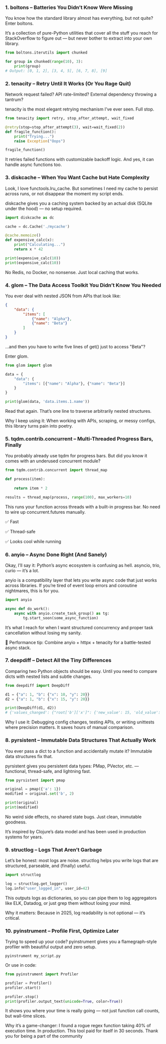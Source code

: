 ### 1. boltons – Batteries You Didn’t Know Were Missing

You know how the standard library almost has everything, but not quite? Enter boltons.

It’s a collection of pure-Python utilities that cover all the stuff you reach for StackOverflow to figure out — but never bother to extract into your own library.

```python
from boltons.iterutils import chunked

for group in chunked(range(10), 3):
    print(group)
# Output: [0, 1, 2], [3, 4, 5], [6, 7, 8], [9]
```

### 2. tenacity – Retry Until It Works (Or You Rage Quit)

Network request failed? API rate-limited? External dependency throwing a tantrum?

tenacity is the most elegant retrying mechanism I’ve ever seen. Full stop.

```python
from tenacity import retry, stop_after_attempt, wait_fixed

@retry(stop=stop_after_attempt(3), wait=wait_fixed(2))
def fragile_function():
    print("Trying...")
    raise Exception("Oops")

fragile_function()
```

It retries failed functions with customizable backoff logic. And yes, it can handle async functions too.

### 3. diskcache – When You Want Cache but Hate Complexity

Look, I love functools.lru_cache. But sometimes I need my cache to persist across runs, or not disappear the moment my script ends.

diskcache gives you a caching system backed by an actual disk (SQLite under the hood) — no setup required.

```python
import diskcache as dc

cache = dc.Cache('./mycache')

@cache.memoize()
def expensive_calc(x):
    print("Calculating...")
    return x * 42

print(expensive_calc(10))  
print(expensive_calc(10))  
```

No Redis, no Docker, no nonsense. Just local caching that works.

### 4. glom – The Data Access Toolkit You Didn’t Know You Needed

You ever deal with nested JSON from APIs that look like:

```json
{
    "data": {
        "items": [
            {"name": "Alpha"},
            {"name": "Beta"}
        ]
    }
}
```

...and then you have to write five lines of get() just to access "Beta"?

Enter glom.

```python
from glom import glom

data = {
    "data": {
        "items": [{"name": "Alpha"}, {"name": "Beta"}]
    }
}

print(glom(data, 'data.items.1.name'))  
```

Read that again. That’s one line to traverse arbitrarily nested structures.

Why I keep using it: When working with APIs, scraping, or messy configs, this library turns pain into poetry.

### 5. tqdm.contrib.concurrent – Multi-Threaded Progress Bars, Finally

You probably already use tqdm for progress bars. But did you know it comes with an underused concurrent module?

```python
from tqdm.contrib.concurrent import thread_map

def process(item):
    
    return item * 2

results = thread_map(process, range(100), max_workers=10)
```

This runs your function across threads with a built-in progress bar. No need to wire up concurrent.futures manually.

✅ Fast

✅ Thread-safe

✅ Looks cool while running

### 6. anyio – Async Done Right (And Sanely)

Okay, I’ll say it: Python’s async ecosystem is confusing as hell. asyncio, trio, curio — it’s a lot.

anyio is a compatibility layer that lets you write async code that just works across libraries. If you’re tired of event loop errors and coroutine nightmares, this is for you.

```python
import anyio

async def do_work():
    async with anyio.create_task_group() as tg:
        tg.start_soon(some_async_function)
```

It’s what I reach for when I want structured concurrency and proper task cancellation without losing my sanity.

🚀 Performance tip: Combine anyio + httpx + tenacity for a battle-tested async stack.

### 7. deepdiff – Detect All the Tiny Differences

Comparing two Python objects should be easy. Until you need to compare dicts with nested lists and subtle changes.

```python
from deepdiff import DeepDiff

d1 = {"a": 1, "b": {"x": 10, "y": 20}}
d2 = {"a": 1, "b": {"x": 15, "y": 20}}

print(DeepDiff(d1, d2))
# {'values_changed': {"root['b']['x']": {'new_value': 15, 'old_value': 10}}}
```

Why I use it: Debugging config changes, testing APIs, or writing unittests where precision matters. It saves hours of manual comparison.

### 8. pyrsistent – Immutable Data Structures That Actually Work

You ever pass a dict to a function and accidentally mutate it? Immutable data structures fix that.

pyrsistent gives you persistent data types: PMap, PVector, etc. — functional, thread-safe, and lightning fast.

```python
from pyrsistent import pmap

original = pmap({'a': 1})
modified = original.set('b', 2)

print(original)  
print(modified)  
```

No weird side effects, no shared state bugs. Just clean, immutable goodness.

It’s inspired by Clojure’s data model and has been used in production systems for years.

### 9. structlog – Logs That Aren’t Garbage

Let’s be honest: most logs are noise. structlog helps you write logs that are structured, parseable, and (finally) useful.

```python
import structlog

log = structlog.get_logger()
log.info("user_logged_in", user_id=42)
```

This outputs logs as dictionaries, so you can pipe them to log aggregators like ELK, Datadog, or just grep them without losing your mind.

Why it matters: Because in 2025, log readability is not optional — it’s critical.

### 10. pyinstrument – Profile First, Optimize Later

Trying to speed up your code? pyinstrument gives you a flamegraph-style profiler with beautiful output and zero setup.

```shell
pyinstrument my_script.py
```

Or use in code:

```python
from pyinstrument import Profiler

profiler = Profiler()
profiler.start()

profiler.stop()
print(profiler.output_text(unicode=True, color=True))
```

It shows you where your time is really going — not just function call counts, but wall-time slices.

Why it’s a game-changer: I found a rogue regex function taking 40% of execution time. In production. This tool paid for itself in 30 seconds.
Thank you for being a part of the community
